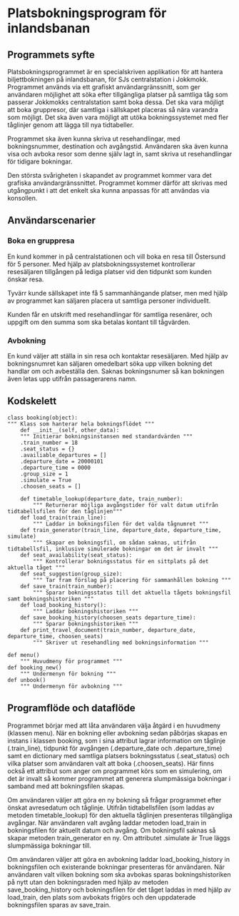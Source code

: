 # Platsbokningsprogram för inlandsbanan

## Programmets syfte

Platsbokningsprogrammet är en specialskriven applikation för att hantera biljettbokningen på inlandsbanan, för SJs centralstation i Jokkmokk. 
Programmet används via ett grafiskt användargränssnitt, som ger användaren möjlighet att söka efter tillgängliga platser på samtliga tåg som passerar Jokkmokks centralstation samt boka dessa. Det ska vara möjligt att boka gruppresor, där samtliga i sällskapet placeras så nära varandra som möjligt. Det ska även vara möjligt att utöka bokningssystemet med fler tåglinjer genom att lägga till nya tidtabeller.

Programmet ska även kunna skriva ut resehandlingar, med bokningsnummer, destination och avgångstid. Användaren ska även kunna visa och avboka resor som denne själv lagt in, samt skriva ut resehandlingar för tidigare bokningar.

Den största svårigheten i skapandet av programmet kommer vara det grafiska användargränssnittet. Programmet kommer därför att skrivas med utgångpunkt i att det enkelt ska kunna anpassas för att användas via konsollen.

## Användarscenarier

### Boka en gruppresa
En kund kommer in på centralstationen och vill boka en resa till Östersund för 5 personer. Med hjälp av platsbokningssystemet kontrollerar resesäljaren tillgången på lediga platser vid den tidpunkt som kunden önskar resa.

Tyvärr kunde sällskapet inte få 5 sammanhängande platser, men med hjälp av programmet kan säljaren placera ut samtliga personer individuellt.

Kunden får en utskrift med resehandlingar för samtliga resenärer, och uppgift om den summa som ska betalas kontant till tågvärden.

### Avbokning
En kund väljer att ställa in sin resa och kontaktar resesäljaren. Med hjälp av bokningsnumret kan säljaren omedelbart söka upp vilken bokning det handlar om och avbeställa den. Saknas bokningsnumer så kan bokningen även letas upp utifrån passagerarens namn.

## Kodskelett


```
class booking(object):
""" Klass som hanterar hela bokningsflödet """
    def __init__(self, other_data):
    """ Initierar bokningsinstansen med standardvärden """
    .train_number = 18
    .seat_status = {}
    .availiable_departures = []
    .departure_date = 20000101
    .departure_time = 0000
    .group_size = 1
    .simulate = True
    .choosen_seats = []
    
    def timetable_lookup(departure_date, train_number):
        """ Returnerar möjliga avgångstider för valt datum utifrån tidtabellsfilen för den tåglinjen"""
    def load_train(train_line):
        """ Laddar in bokningsfilen för det valda tågnumret """        
    def train_generator(train_line, departure_date, departure_time, simulate)
        """ Skapar en bokningsfil, om sådan saknas, utifrån tidtabellsfil, inklusive simulerade bokningar om det är invalt """        
    def seat_availability(seat_status):
        """ Kontrollerar bokningsstatus för en sittplats på det aktuella tåget """
    def seat_suggestion(group_size):
        """ Tar fram förslag på placering för sammanhållen bokning """
    def save_train(train_number):
        """ Sparar bokningsstatus till det aktuella tågets bokningsfil samt bokningshistoriken """
    def load_booking_history():
        """ Laddar bokningshistoriken """
    def save_booking_history(choosen_seats departure_time):
        """ Sparar bokningshistoriken """
    def print_travel_document(train_number, departure_date, departure_time, choosen_seats)
        """ Skriver ut resehandling med bokningsinformation """
    
def menu()
    """ Huvudmeny för programmet """
def booking_new()
    """ Undermenyn för bokning """
def unbook()
    """ Undermenyn för avbokning """

```

## Programflöde och dataflöde

Programmet börjar med att låta användaren välja åtgärd i en huvudmeny (klassen menu). När en bokning eller avbokning sedan påbörjas skapas en instans i klassen booking, som i sina attribut lagrar information om tåglinje (.train_line), tidpunkt för avgången (.departure_date och .departure_time) samt en dictionary med samtliga platsers bokningsstatus (.seat_status) och vilka platser som användaren valt att boka (.choosen_seats). Här finns också ett attribut som anger om programmet körs som en simulering, om det är invalt så kommer programmet att generera slumpmässiga bokningar i samband med att bokningsfilen skapas.

Om användaren väljer att göra en ny bokning så frågar programmet efter önskat avresedatum och tåglinje. Utifrån tidtabellsfilen (som laddas av metoden timetable_lookup) för den aktuella tåglinjen presenteras tillgängliga avgångar. När användaren valt avgång laddar metoden load_train in bokningsfilen för aktuellt datum och avgång. Om bokningsfil saknas så skapar metoden train_generator en ny. Om attributet .simulate är True läggs slumpmässiga bokningar till.

Om användaren väljer att göra en avbokning laddar load_booking_history in bokningsfilen och existerande bokningar presenteras för användaren. När användaren valt vilken bokning som ska avbokas sparas bokningshistoriken på nytt utan den bokningsraden med hjälp av metoden save_booking_history och bokningsfilen för det tåget laddas in med hjälp av load_train, den plats som avbokats frigörs och den uppdaterade bokningsfilen sparas av save_train. 





  

